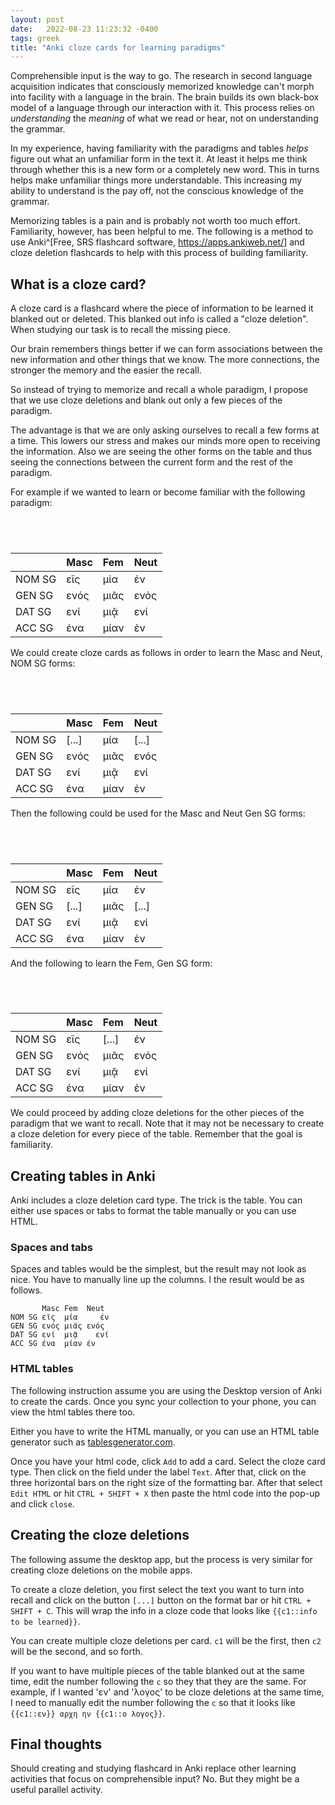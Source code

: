 ```yaml
---
layout: post
date:   2022-08-23 11:23:32 -0400
tags: greek
title: "Anki cloze cards for learning paradigms"
---
```



Comprehensible input is the way to go. The research in second language acquisition indicates that consciously memorized knowledge can't morph into facility with a language in the brain. The brain builds its own black-box model of a language through our interaction with it. This process relies on *understanding* the *meaning* of what we read or hear, not on understanding the grammar.

In my experience, having familiarity with the paradigms and tables *helps* figure out what an unfamiliar form in the text it. At least it helps me think through whether this is a new form or a completely new word. This in turns helps make unfamiliar things more understandable. This increasing my ability to understand is the pay off, not the conscious knowledge of the grammar. 

Memorizing tables is a pain and is probably not worth too much effort. Familiarity, however, has been helpful to me. The following is a method to use Anki^[Free, SRS flashcard software, <https://apps.ankiweb.net/>] and cloze deletion flashcards to help with this process of building familiarity.

## What is a cloze card?

A cloze card is a flashcard where the piece of information to be learned it blanked out or deleted. This blanked out info is called a "cloze deletion". When studying our task is to recall the missing piece. 


Our brain remembers things better if we can form associations between the new information and other things that we know. The more connections, the stronger the memory and the easier the recall. 

So instead of trying to memorize and recall a whole paradigm, I propose that we use cloze deletions and blank out only a few pieces of the paradigm.

The advantage is that we are only asking ourselves to recall a few forms at a time. This lowers our stress and makes our minds more open to receiving the information. Also we are seeing the other forms on the table and thus seeing the connections between the current form and the rest of the paradigm. 

For example if we wanted to learn or become familiar with the following paradigm:

<h2 id="one"><br></h2><table><thead><tr class="header"><th style="text-align: left;"></th><th style="text-align: left;">Masc</th><th style="text-align: left;">Fem</th><th style="text-align: left;">Neut</th></tr></thead><tbody><tr class="odd"><td style="text-align: left;">NOM SG</td><td style="text-align: left;">εῖς</td><td style="text-align: left;">μία</td><td style="text-align: left;">έν</td></tr><tr class="even"><td style="text-align: left;">GEN SG</td><td style="text-align: left;">ενός</td><td style="text-align: left;">μιᾶς</td><td style="text-align: left;">ενός</td></tr><tr class="odd"><td style="text-align: left;">DAT SG</td><td style="text-align: left;">ενί</td><td style="text-align: left;">μιᾷ</td><td style="text-align: left;">ενί</td></tr><tr class="even"><td style="text-align: left;">ACC SG</td><td style="text-align: left;">ένα</td><td style="text-align: left;">μίαν</td><td style="text-align: left;">έν</td></tr></tbody></table>

We could create cloze cards as follows in order to learn the Masc and Neut, NOM SG forms:

<h2 id="one"><br></h2><table><thead><tr class="header"><th style="text-align: left;"></th><th style="text-align: left;">Masc</th><th style="text-align: left;">Fem</th><th style="text-align: left;">Neut</th></tr></thead><tbody><tr class="odd"><td style="text-align: left;">NOM SG</td><td style="text-align: left;">[...]</td><td style="text-align: left;">μία</td><td style="text-align: left;">[...]</td></tr><tr class="even"><td style="text-align: left;">GEN SG</td><td style="text-align: left;">ενός</td><td style="text-align: left;">μιᾶς</td><td style="text-align: left;">ενός</td></tr><tr class="odd"><td style="text-align: left;">DAT SG</td><td style="text-align: left;">ενί</td><td style="text-align: left;">μιᾷ</td><td style="text-align: left;">ενί</td></tr><tr class="even"><td style="text-align: left;">ACC SG</td><td style="text-align: left;">ένα</td><td style="text-align: left;">μίαν</td><td style="text-align: left;">έν</td></tr></tbody></table>

Then the following could be used for the Masc and Neut Gen SG forms:

<h2 id="one"><br></h2><table><thead><tr class="header"><th style="text-align: left;"></th><th style="text-align: left;">Masc</th><th style="text-align: left;">Fem</th><th style="text-align: left;">Neut</th></tr></thead><tbody><tr class="odd"><td style="text-align: left;">NOM SG</td><td style="text-align: left;">εῖς</td><td style="text-align: left;">μία</td><td style="text-align: left;">έν</td></tr><tr class="even"><td style="text-align: left;">GEN SG</td><td style="text-align: left;">[...]</td><td style="text-align: left;">μιᾶς</td><td style="text-align: left;">[...]</td></tr><tr class="odd"><td style="text-align: left;">DAT SG</td><td style="text-align: left;">ενί</td><td style="text-align: left;">μιᾷ</td><td style="text-align: left;">ενί</td></tr><tr class="even"><td style="text-align: left;">ACC SG</td><td style="text-align: left;">ένα</td><td style="text-align: left;">μίαν</td><td style="text-align: left;">έν</td></tr></tbody></table>

And the following to learn the Fem, Gen SG form:

<h2 id="one"><br></h2><table><thead><tr class="header"><th style="text-align: left;"></th><th style="text-align: left;">Masc</th><th style="text-align: left;">Fem</th><th style="text-align: left;">Neut</th></tr></thead><tbody><tr class="odd"><td style="text-align: left;">NOM SG</td><td style="text-align: left;">εῖς</td><td style="text-align: left;">[...]</td><td style="text-align: left;">έν</td></tr><tr class="even"><td style="text-align: left;">GEN SG</td><td style="text-align: left;">ενός</td><td style="text-align: left;">μιᾶς</td><td style="text-align: left;">ενός</td></tr><tr class="odd"><td style="text-align: left;">DAT SG</td><td style="text-align: left;">ενί</td><td style="text-align: left;">μιᾷ</td><td style="text-align: left;">ενί</td></tr><tr class="even"><td style="text-align: left;">ACC SG</td><td style="text-align: left;">ένα</td><td style="text-align: left;">μίαν</td><td style="text-align: left;">έν</td></tr></tbody></table>

We could proceed by adding cloze deletions for the other pieces of the paradigm that we want to recall. Note that it may not be necessary to create a cloze deletion for every piece of the table. Remember that the goal is familiarity.

## Creating tables in Anki

Anki includes a cloze deletion card type. The trick is the table. You can either use spaces or tabs to format the table manually or you can use HTML.


### Spaces and tabs

Spaces and tables would be the simplest, but the result may not look as nice. You have to manually line up the columns. I the result would be as follows.

~~~~
       Masc Fem  Neut
NOM SG εῖς  μία	 έν
GEN SG ενός μιᾶς ενός
DAT SG ενί  μιᾷ	 ενί
ACC SG ένα  μίαν έν
~~~~

### HTML tables

The following instruction assume you are using the Desktop version of Anki to create the cards. Once you sync your collection to your phone, you can view the html tables there too.

Either you have to write the HTML manually, or you can use an HTML table generator such as [tablesgenerator.com](https://www.tablesgenerator.com/html_tables). 

Once you have your html code, click `Add` to add a card. Select the cloze card type. Then click on the field under the label `Text`. After that, click on the three horizontal bars on the right size of the formatting bar. After that select `Edit HTML` or hit `CTRL + SHIFT + X` then paste the html code into the pop-up and click `close`.

## Creating the cloze deletions

The following assume the desktop app, but the process is very similar for creating cloze deletions on the mobile apps.

To create a cloze deletion, you first select the text you want to turn into recall and click on the button `[...]` button on the format bar or hit `CTRL + SHIFT + C`. This will wrap the info in a cloze code that looks like `{{c1::info to be learned}}`. 

You can create multiple cloze deletions per card. `c1` will be the first, then `c2` will be the second, and so forth.

If you want to have multiple pieces of the table blanked out at the same time, edit the number following the `c` so they that they are the same. For example, if I wanted 'εν' and 'λογος' to be cloze deletions at the same time, I need to manually edit the number following the `c` so that it looks like `{{c1::εν}} αρχη ην {{c1::ο λογος}}`.

## Final thoughts

Should creating and studying flashcard in Anki replace other learning activities that focus on comprehensible input? No. But they might be a useful parallel activity.

